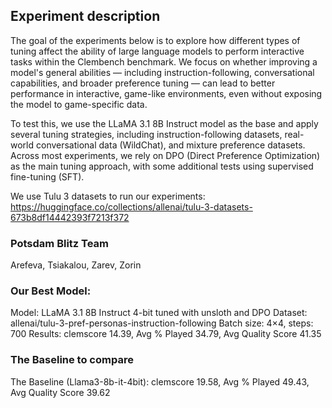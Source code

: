## Experiment description 

The goal of the experiments below is to explore how different types of tuning affect the ability of large language models to perform interactive tasks within the Clembench benchmark. We focus on whether improving a model's general abilities — including instruction-following, conversational capabilities, and broader preference tuning — can lead to better performance in interactive, game-like environments, even without exposing the model to game-specific data.

To test this, we use the LLaMA 3.1 8B Instruct model as the base and apply several tuning strategies, including instruction-following datasets, real-world conversational data (WildChat), and mixture preference datasets. Across most experiments, we rely on DPO (Direct Preference Optimization) as the main tuning approach, with some additional tests using supervised fine-tuning (SFT).

We use Tulu 3 datasets to run our experiments: https://huggingface.co/collections/allenai/tulu-3-datasets-673b8df14442393f7213f372

### Potsdam Blitz Team

Arefeva, Tsiakalou, Zarev, Zorin

### Our Best Model:

Model: LLaMA 3.1 8B Instruct 4-bit tuned with unsloth and DPO
Dataset: allenai/tulu-3-pref-personas-instruction-following
Batch size: 4×4, steps: 700
Results: clemscore 14.39, Avg % Played 34.79, Avg Quality Score 41.35

### The Baseline to compare

The Baseline (Llama3-8b-it-4bit): clemscore 19.58, Avg % Played 49.43, Avg Quality Score 39.62
